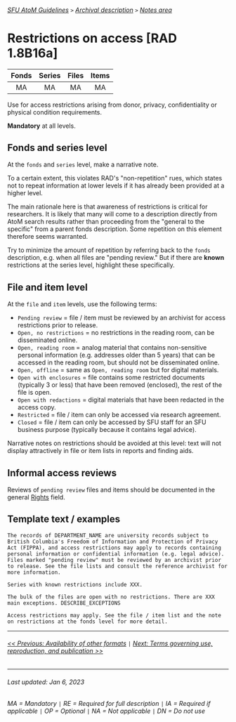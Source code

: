 ###### [SFU AtoM Guidelines](../README.md) `>` [Archival description](overview.md) `>` [Notes area](overview.md#notes-area)

# Restrictions on access [RAD 1.8B16a]
| Fonds 	| Series 	| Files 	| Items 	|
|:-----:	|:------:	|:-----:	|:-----:	|
|   MA    |   MA    |   MA  	|   MA  	|

Use for access restrictions arising from donor, privacy, confidentiality or physical condition requirements.

**Mandatory** at all levels.

## Fonds and series level
At the `fonds` and `series` level, make a narrative note.

To a certain extent, this violates RAD's "non-repetition" rues, which states not to repeat information at lower levels if it has already been provided at a higher level.

The main rationale here is that awareness of restrictions is critical for researchers. It is likely that many will come to a description directly from AtoM search results rather than proceeding from the "general to the specific" from a parent fonds description. Some repetition on this element therefore seems warranted.

Try to minimize the amount of repetition by referring back to the `fonds` description, e.g. when all files are "pending review." But if there are **known** restrictions at the series level, highlight these specifically.


## File and item level
At the `file` and `item` levels, use the following terms:
- `Pending review` = file / item must be reviewed by an archivist for access restrictions prior to release.
- `Open, no restrictions` = no restrictions in the reading room, can be disseminated online.
- `Open, reading room`  = analog material that contains non-sensitive personal information (e.g. addresses older than 5 years) that can be accessed in the reading room, but should not be disseminated online.
- `Open, offline` = same as `Open, reading room` but for digital materials.
- `Open with enclosures` = file contains some restricted documents (typically 3 or less) that have been removed (enclosed), the rest of the file is open.
- `Open with redactions` = digital materials that have been redacted in the access copy.
- `Restricted` = file / item can only be accessed via research agreement.
- `Closed` = file / item can only be accessed by SFU staff for an SFU business purpose (typically because it contains legal advice).

Narrative notes on restrictions should be avoided at this level: text will not display attractively in file or item lists in reports and finding aids.

## Informal access reviews
Reviews of `pending review` files and items should be documented in the general [Rights](rights.md) field.

## Template text / examples

`The records of DEPARTMENT_NAME are university records subject to British Columbia's Freedom of Information and Protection of Privacy Act (FIPPA), and access restrictions may apply to records containing personal information or confidential information (e.g. legal advice). Files marked "pending review" must be reviewed by an archivist prior to release. See the file lists and consult the reference archivist for more information.`

`Series with known restrictions include XXX.`

`The bulk of the files are open with no restrictions. There are XXX main exceptions. DESCRIBE_EXCEPTIONS`

`Access restrictions may apply. See the file / item list and the note on restrictions at the fonds level for more detail.`

---
###### [<< Previous: Availability of other formats](availability-of-other-formats.md) `|` [Next: Terms governing use, reproduction, and publication >>](terms-governing-use.md)

---
###### Last updated: Jan 6, 2023
###### MA = Mandatory `|` RE = Required for full description `|` IA = Required if applicable `|` OP = Optional `|` NA = Not applicable `|` DN = Do not use
